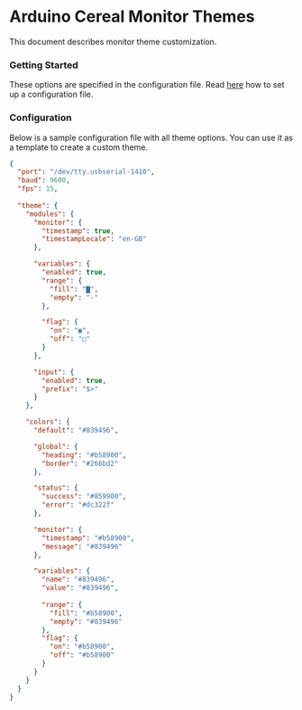# Arduino Cereal Monitor Themes

This document describes monitor theme customization.

### Getting Started

These options are specified in the configuration file. Read [here](README.md#configuration-file) how to set up a configuration file.

### Configuration

Below is a sample configuration file with all theme options. You can use it as a template to create a custom theme.

```json
{
  "port": "/dev/tty.usbserial-1410",
  "baud": 9600,
  "fps": 15,
  
  "theme": {
    "modules": {
      "monitor": {
        "timestamp": true,
        "timestampLocale": "en-GB"
      },

      "variables": {
        "enabled": true,
        "range": {
          "fill": "▇",
          "empty": "-"
        },

        "flag": {
          "on": "▣",
          "off": "▢"
        }
      },

      "input": {
        "enabled": true,
        "prefix": "$>"
      }
    },

    "colors": {
      "default": "#839496",

      "global": {
        "heading": "#b58900",
        "border": "#268bd2"
      },

      "status": {
        "success": "#859900",
        "error": "#dc322f"
      },

      "monitor": {
        "timestamp": "#b58900",
        "message": "#839496"
      },

      "variables": {
        "name": "#839496",
        "value": "#839496",
  
        "range": {
          "fill": "#b58900",
          "empty": "#839496"
        },
        "flag": {
          "on": "#b58900",
          "off": "#b58900"
        }
      }
    }
  }
}

```
